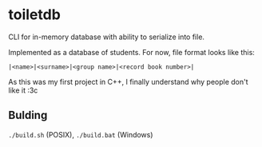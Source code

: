 # toiletdb

CLI for in-memory database with ability to serialize into file.

Implemented as a database of students. For now, file format looks like this:
```
|<name>|<surname>|<group name>|<record book number>|
```

As this was my first project in C++, I finally understand why people don't like it :3c

## Bulding

`./build.sh` (POSIX), `./build.bat` (Windows)
